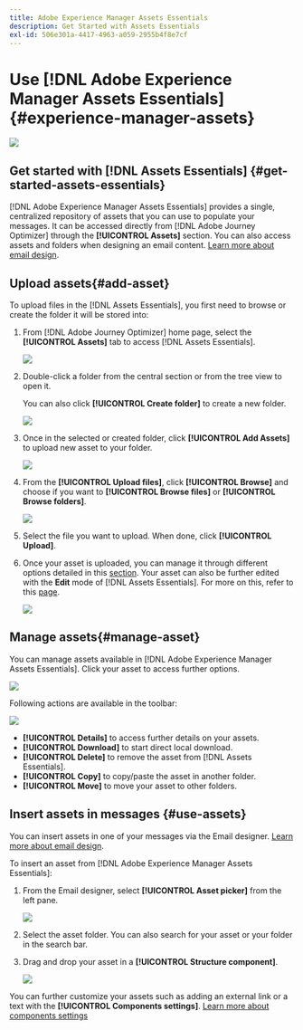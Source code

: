```yaml
---
title: Adobe Experience Manager Assets Essentials
description: Get Started with Assets Essentials
exl-id: 506e301a-4417-4963-a059-2955b4f8e7cf
---
```

# Use [!DNL Adobe Experience Manager Assets Essentials]  {#experience-manager-assets}

![](assets/do-not-localize/badge.png)

## Get started with [!DNL Assets Essentials] {#get-started-assets-essentials}

[!DNL Adobe Experience Manager Assets Essentials] provides a single, centralized repository of assets that you can use to populate your messages. It can be accessed directly from [!DNL Adobe Journey Optimizer] through the **[!UICONTROL Assets]** section. You can also access assets and folders when designing an email content. [Learn more about email design](design-emails.md).

## Upload assets{#add-asset}

To upload files in the [!DNL Assets Essentials], you first need to browse or create the folder it will be stored into:

1. From [!DNL Adobe Journey Optimizer] home page, select the **[!UICONTROL Assets]** tab to access [!DNL Assets Essentials].

    ![](assets/media_library_1.png)

1. Double-click a folder from the central section or from the tree view to open it.

    You can also click **[!UICONTROL Create folder]** to create a new folder.

    ![](assets/media_library_8.png)

1. Once in the selected or created folder, click **[!UICONTROL Add Assets]** to upload new asset to your folder.

    ![](assets/media_library_2.png)

1. From the **[!UICONTROL Upload files]**, click **[!UICONTROL Browse]** and choose if you want to **[!UICONTROL Browse files]** or **[!UICONTROL Browse folders]**.

    ![](assets/media_library_3.png)

1. Select the file you want to upload. When done, click **[!UICONTROL Upload]**.

1. Once your asset is uploaded, you can manage it through different options detailed in this [section](#manage-asset). Your asset can also be further edited with the **Edit** mode of [!DNL Assets Essentials]. For more on this, refer to this [page](#edit-assets).

    ![](assets/media_library_12.png)

## Manage assets{#manage-asset}

You can manage assets available in [!DNL Adobe Experience Manager Assets Essentials]. Click your asset to access further options. 

![](assets/media_library_12.png)

Following actions are available in the toolbar:

![](assets/media_library_4.png)

* **[!UICONTROL Details]** to access further details on your assets.
* **[!UICONTROL Download]** to start direct local download.
* **[!UICONTROL Delete]** to remove the asset from [!DNL Assets Essentials].
* **[!UICONTROL Copy]** to copy/paste the asset in another folder.
* **[!UICONTROL Move]** to move your asset to other folders.

## Insert assets in messages {#use-assets}

You can insert assets in one of your messages via the Email designer. [Learn more about email design](design-emails.md).

To insert an asset from [!DNL Adobe Experience Manager Assets Essentials]:

1. From the Email designer, select **[!UICONTROL Asset picker]** from the left pane.

    ![](assets/media_library_5.png)

1. Select the asset folder. You can also search for your asset or your folder in the search bar.

1. Drag and drop your asset in a **[!UICONTROL Structure component]**.

    ![](assets/media_library_6.png)

You can further customize your assets such as adding an external link or a text with the **[!UICONTROL Components settings]**. [Learn more about components settings](content-components.md)

<!--

## Edit and modify assets {#edit-assets}

Your assets can be edited through the **[!UICONTROL Edit mode]** in [!DNL Assets Essentials]. Through this mode, you can crop, resize and rotate your asset. Click the **[!UICONTROL Edit]** button to access the editing mode of your asset.

![](assets/media_library_10.png)

Following actions are available in the toolbar:

![](assets/media_library_11.png)

* **[!UICONTROL Start crop]** to focus on only the content you want in your asset.
* **[!UICONTROL Rotate left]** to rotate your asset counter-clockwise by 90 degrees.
* **[!UICONTROL Rotate right]** to rotate your asset clockwise by 90 degrees.
* **[!UICONTROL Flip vertically]** to vertically mirror your asset.
* **[!UICONTROL Flip horizontally]** to horizontally mirror your asset.
* **[!UICONTROL Launch map]** to insert an image map. For more on this, refer to the [Add image maps](https://experienceleague.adobe.com/docs/experience-manager-65/assets/using/image-maps.html?lang=en#using) documentation.

## Share assets {#share-assets}

When using the Media library, each asset is saved in folders or sub-folders. You can choose to share your folders and which level of access to assign.

For more information on how to share access to your folders, refer to this [page](#assets-permissions).


### Assets permissions {#assets-permissions}

The Media library provides a single, centralized repository of assets that you can use to populate your messages.
Each asset is saved in folders or sub-folders. You can choose to share your folders and which level of access to assign.

1. From the **[!UICONTROL Assets]** tab, navigate through your folders to find the one you need to share.

1. Select your folder or asset and click **[!UICONTROL Share]**.

    ![](assets/share_media_1.png)

1. Enter the email address of the different person you want to share access to your folder with.

1. Choose between the different access level:

    * **[!UICONTROL Can view]**
    * **[!UICONTROL Can edit]**
    * **[!UICONTROL Has ownership (can share, edit, and delete)]**

    ![](assets/share_media_2.png)

1. Add a message to your invite if needed.

1. Click **[!UICONTROL Invite]**.

    ![](assets/share_media_3.png)
-->
